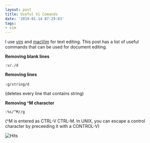 ```yaml
---
layout: post
title: Useful Vi Comands
date: '2019-01-14 07:29:03'
tags:
- vim
---
```


I use [vim](https://www.vim.org/) and [macVim](https://macvim-dev.github.io/macvim/) for text editing. This post has a list of useful commands that can be used for document editing.

**Removing blank lines**

`:v/./d`

**Removing lines**

`:g/string/d` &nbsp;

(deletes every line that contains string)

**Removing ^M character**

`:%s/^M//g`

(^M is entered as CTRL-V CTRL-M. In UNIX, you can escape a control character by preceeding it with a CONTROL-V)


<img src="https://hitcounter.pythonanywhere.com/count/tag.svg" alt="Hits">
